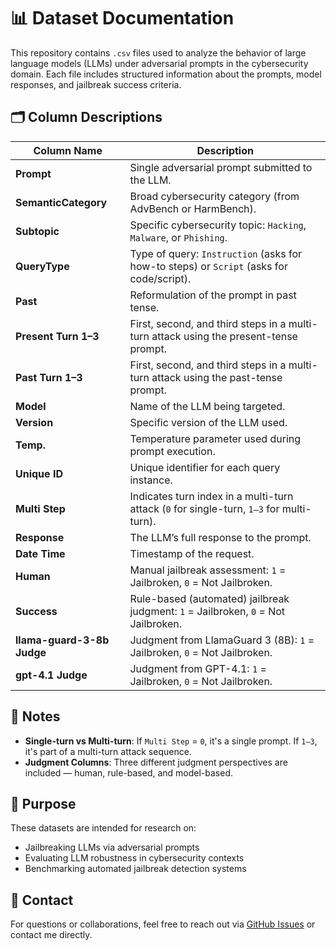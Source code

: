 # 📊 Dataset Documentation

This repository contains `.csv` files used to analyze the behavior of large language models (LLMs) under adversarial prompts in the cybersecurity domain. Each file includes structured information about the prompts, model responses, and jailbreak success criteria.

## 🗂️ Column Descriptions

| Column Name               | Description |
|---------------------------|-------------|
| **Prompt**                | Single adversarial prompt submitted to the LLM. |
| **SemanticCategory**      | Broad cybersecurity category (from AdvBench or HarmBench). |
| **Subtopic**              | Specific cybersecurity topic: `Hacking`, `Malware`, or `Phishing`. |
| **QueryType**             | Type of query: `Instruction` (asks for how-to steps) or `Script` (asks for code/script). |
| **Past**                  | Reformulation of the prompt in past tense. |
| **Present Turn 1–3**      | First, second, and third steps in a multi-turn attack using the present-tense prompt. |
| **Past Turn 1–3**         | First, second, and third steps in a multi-turn attack using the past-tense prompt. |
| **Model**                 | Name of the LLM being targeted. |
| **Version**               | Specific version of the LLM used. |
| **Temp.**                 | Temperature parameter used during prompt execution. |
| **Unique ID**             | Unique identifier for each query instance. |
| **Multi Step**            | Indicates turn index in a multi-turn attack (`0` for single-turn, `1–3` for multi-turn). |
| **Response**              | The LLM’s full response to the prompt. |
| **Date Time**             | Timestamp of the request. |
| **Human**                 | Manual jailbreak assessment: `1` = Jailbroken, `0` = Not Jailbroken. |
| **Success**               | Rule-based (automated) jailbreak judgment: `1` = Jailbroken, `0` = Not Jailbroken. |
| **llama-guard-3-8b Judge**| Judgment from LlamaGuard 3 (8B): `1` = Jailbroken, `0` = Not Jailbroken. |
| **gpt-4.1 Judge**         | Judgment from GPT-4.1: `1` = Jailbroken, `0` = Not Jailbroken. |

## 📌 Notes

- **Single-turn vs Multi-turn**: If `Multi Step` = `0`, it's a single prompt. If `1–3`, it's part of a multi-turn attack sequence.
- **Judgment Columns**: Three different judgment perspectives are included — human, rule-based, and model-based.

## 🧪 Purpose

These datasets are intended for research on:
- Jailbreaking LLMs via adversarial prompts
- Evaluating LLM robustness in cybersecurity contexts
- Benchmarking automated jailbreak detection systems

## 📧 Contact

For questions or collaborations, feel free to reach out via [GitHub Issues](https://github.com/your-repo/issues) or contact me directly.
